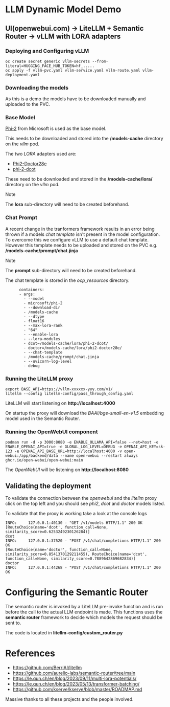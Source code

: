 # LLM Dynamic Model Demo


## UI(openwebui.com) -> LiteLLM + Semantic Router -> vLLM with LORA adapters



### Deploying and Configuring vLLM 
```
oc create secret generic vllm-secrets --from-literal=HUGGING_FACE_HUB_TOKEN=hf_.....
oc apply -f vllm-pvc.yaml vllm-service.yaml vllm-route.yaml vllm-deployment.yaml 
``` 

### Downloading the models
As this is a demo the models have to be downloaded manually and uploaded to the PVC. 

### Base Model
[Phi-2](https://huggingface.co/microsoft/phi-2) from Microsoft is used as the base model.

This needs to be downloaded and stored into the **/models-cache** directory on the *vllm* pod.

The two _LORA_ adapters used are:
* [Phi2-Doctor28e](https://huggingface.co/petualang/Phi2-Doctor28e/tree/main)
* [phi-2-dcot](https://huggingface.co/haritzpuerto/phi-2-dcot)

These need to be downloaded and stored in the **/models-cache/lora/** directory on the *vllm* pod.

> [!NOTE] 
> The **lora** sub-directory will need to be created beforehand.

### Chat Prompt

A recent change in the tranformers framework results in an error being thrown if a models _chat template_ isn't present in the model configuration. To overcome this we configure vLLM to use a default chat template. However this template needs to be uploaded and stored on the PVC e.g. **/models-cache/prompt/chat.jinja**

> [!NOTE] 
> The **prompt** sub-directory will need to be created beforehand.

The chat template is stored in the *ocp_resources* directory.

```{yaml}
      containers:
      - args:
        - --model
        - microsoft/phi-2
        - --download-dir
        - /models-cache
        - --dtype
        - float16
        - --max-lora-rank
        - "64"
        - --enable-lora
        - --lora-modules
        - dcot=/models-cache/lora/phi-2-dcot/
        - doctor=/models-cache/lora/phi2-doctor28e/
        - --chat-template
        - /models-cache/prompt/chat.jinja
        - --uvicorn-log-level
        - debug
```


### Running the LiteLLM proxy
```
export BASE_API=https://vllm-xxxxxx-yyy.com/v1/
litellm --config litellm-config/pass_through_config.yaml
```

LiteLLM will start listening on **http://localhost:4000**

On startup the proxy will download the _BAAI/bge-small-en-v1.5_ embedding model used in the Semantic Router.

### Running the OpenWebUI component
```
podman run -d -p 3000:8080 -e ENABLE_OLLAMA_API=false --net=host -e ENABLE_OPENAI_API=true -e GLOBAL_LOG_LEVEL=DEBUG -e OPENAI_API_KEY=sk-123 -e OPENAI_API_BASE_URL=http://localhost:4000 -v open-webui:/app/backend/data --name open-webui --restart always ghcr.io/open-webui/open-webui:main
```

The _OpenWebUI_ will be listening on **http://localhost:8080**


## Validating the deployment
To validate the connection between the _openwebui_ and the _litellm_ proxy click on the top left and you should see _phi2_, _dcot_ and _doctor_ models listed.

To validate that the proxy is working take a look at the console logs
```
INFO:     127.0.0.1:40130 - "GET /v1/models HTTP/1.1" 200 OK
[RouteChoice(name='dcot', function_call=None, similarity_score=0.6253249230126284)]
dcot
INFO:     127.0.0.1:37520 - "POST /v1/chat/completions HTTP/1.1" 200 OK
[RouteChoice(name='doctor', function_call=None, similarity_score=0.8541370129211455), RouteChoice(name='dcot', function_call=None, similarity_score=0.7889642869682834)]
doctor
INFO:     127.0.0.1:44268 - "POST /v1/chat/completions HTTP/1.1" 200 OK
```

# Configuring the Semantic Router

The semantic router is invoked by a LiteLLM pre-invoke function and is run before the call to the actual LLM endpoint is made. This functions uses the **semantic router** framework to decide which models the request should be sent to.

The code is located in **litellm-config/custom_router.py**

# References
* https://github.com/BerriAI/litellm
* https://github.com/aurelio-labs/semantic-router/tree/main
* https://le.qun.ch/en/blog/2023/09/11/multi-lora-potentials/
* https://le.qun.ch/en/blog/2023/05/13/transformer-batching/
* https://github.com/kserve/kserve/blob/master/ROADMAP.md

Massive thanks to all these projects and the people involved. 

